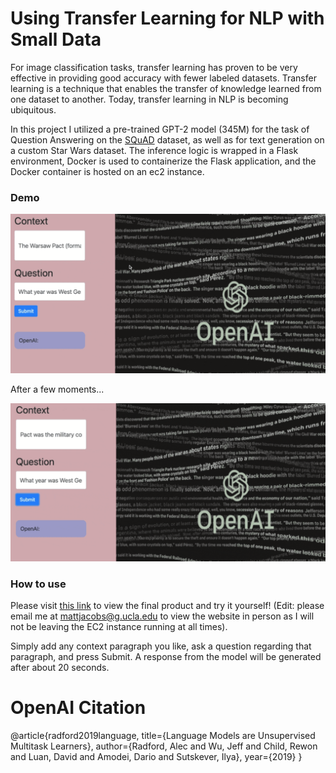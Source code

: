 # Using Transfer Learning for NLP with Small Data

For image classification tasks, transfer learning has proven to be very effective in providing good accuracy with fewer labeled datasets. Transfer learning is a technique that enables the transfer of knowledge learned from one dataset to another. Today, transfer learning in NLP is becoming ubiquitous. 

In this project I utilized a pre-trained GPT-2 model (345M) for the task of Question Answering on the [SQuAD](https://rajpurkar.github.io/SQuAD-explorer/) dataset, as well as for text generation on a custom Star Wars dataset. The inference logic is wrapped in a Flask environment, Docker is used to containerize the Flask application, and the Docker container is hosted on an ec2 instance.

### Demo

![Demo](https://github.com/mattjacobs23/transferNLP/blob/main/gifs/cropped_gpt2_recording1.gif)

After a few moments...

![Demo](https://github.com/mattjacobs23/transferNLP/blob/main/gifs/cropped_gpt2_recording2.gif)

### How to use

Please visit [this link](http://ec2-18-216-18-180.us-east-2.compute.amazonaws.com/) to view the final product and try it yourself! (Edit: please email me at mattjacobs@g.ucla.edu to view the website in person as I will not be leaving the EC2 instance running at all times).

Simply add any context paragraph you like, ask a question regarding that paragraph, and press Submit. A response from the model will be generated after about 20 seconds. 


# OpenAI Citation
@article{radford2019language,
  title={Language Models are Unsupervised Multitask Learners},
  author={Radford, Alec and Wu, Jeff and Child, Rewon and Luan, David and Amodei, Dario and Sutskever, Ilya},
  year={2019}
}
